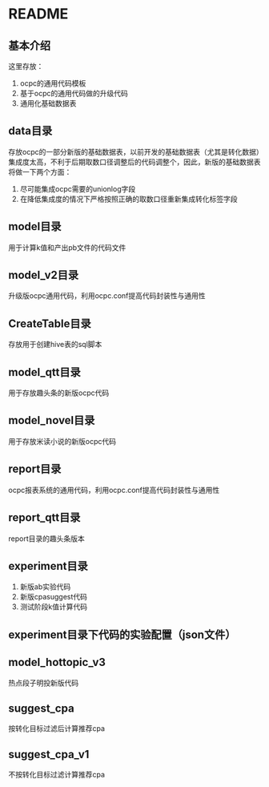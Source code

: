# README

## 基本介绍
这里存放：
1. ocpc的通用代码模板
2. 基于ocpc的通用代码做的升级代码
3. 通用化基础数据表

## data目录
存放ocpc的一部分新版的基础数据表，以前开发的基础数据表（尤其是转化数据）集成度太高，不利于后期取数口径调整后的代码调整个，因此，新版的基础数据表将做一下两个方面：
1. 尽可能集成ocpc需要的unionlog字段
2. 在降低集成度的情况下严格按照正确的取数口径重新集成转化标签字段

## model目录
用于计算k值和产出pb文件的代码文件

## model_v2目录
升级版ocpc通用代码，利用ocpc.conf提高代码封装性与通用性

## CreateTable目录
存放用于创建hive表的sql脚本

## model_qtt目录
用于存放趣头条的新版ocpc代码

## model_novel目录
用于存放米读小说的新版ocpc代码

## report目录
ocpc报表系统的通用代码，利用ocpc.conf提高代码封装性与通用性

## report_qtt目录
report目录的趣头条版本

## experiment目录
1. 新版ab实验代码
2. 新版cpasuggest代码
3. 测试阶段k值计算代码

## experiment目录下代码的实验配置（json文件）

## model_hottopic_v3
热点段子明投新版代码

## suggest_cpa
按转化目标过滤后计算推荐cpa

## suggest_cpa_v1
不按转化目标过滤计算推荐cpa

